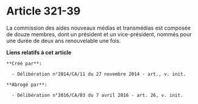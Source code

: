 # Article 321-39

La commission des aides nouveaux médias et transmédias est composée de douze membres, dont un président et un vice-président,
nommés pour une durée de deux ans renouvelable une fois.

**Liens relatifs à cet article**

	**Créé par**:

	  - Délibération n°2014/CA/11 du 27 novembre 2014 - art., v. init.

	**Abrogé par**:

	  - Délibération n°2016/CA/03 du 7 avril 2016 - art. 26, v. init.
